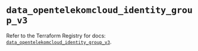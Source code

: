 # `data_opentelekomcloud_identity_group_v3`

Refer to the Terraform Registry for docs: [`data_opentelekomcloud_identity_group_v3`](https://registry.terraform.io/providers/opentelekomcloud/opentelekomcloud/1.36.19/docs/data-sources/identity_group_v3).
